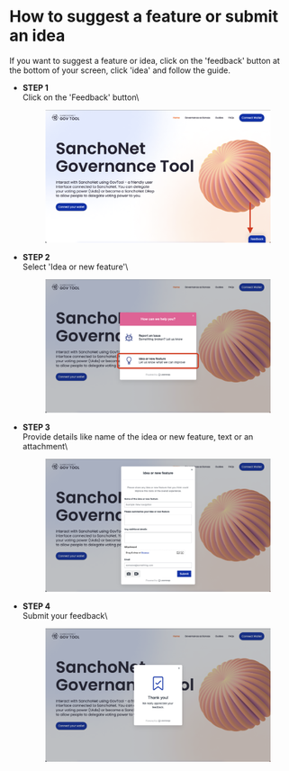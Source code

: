 # How to suggest a feature or submit an idea

If you want to suggest a feature or idea, click on the 'feedback' button at the bottom of your screen, click 'idea' and follow the guide.

*   **STEP 1**\
    Click on the 'Feedback' button\


    <figure><img src="../.gitbook/assets/Screenshot 2023-11-10 at 10.11.44.png" alt=""><figcaption></figcaption></figure>
*   **STEP  2**\
    Select 'Idea or new feature'\


    <figure><img src="../.gitbook/assets/Screenshot 2023-11-10 at 10.11.52.png" alt=""><figcaption></figcaption></figure>
*   **STEP 3**\
    Provide details like name of the idea or new feature, text or an attachment\


    <figure><img src="../.gitbook/assets/Screenshot 2023-11-10 at 10.12.09.png" alt=""><figcaption></figcaption></figure>
*   **STEP 4**\
    Submit your feedback\


    <figure><img src="../.gitbook/assets/Screenshot 2023-11-10 at 10.20.04.png" alt=""><figcaption></figcaption></figure>
